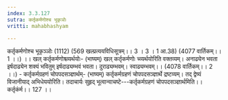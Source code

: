 ```yaml
---
index: 3.3.127
sutra: कर्तृकर्मणोश्च भूकृञोः
vritti: mahabhashyam

---
```

 कर्तृकर्मणोश्च भूकृञ्ञोः (1112) (569 खल्प्रत्ययविधिसूत्रम्।। 3 । 3 । 1 आ.38) (4077 वार्तिकम्।। 1 ।।) ।। खल् कर्तृकर्मणोश्च्व्यर्थयोः- (भाष्यम्) खल् कर्तृकर्मणोः च्व्यर्थयोरिति वक्तव्यम्। अनाढ्येन भवता इर्षदाढ्येन शक्यं भवितुम् इर्षदाढ्यम्भवं भवता। दुराढ्यम्भवम्। स्वाढ्यम्भवम्।। (4078 वार्तिकम्।। 2 ।।) - कर्तृकर्मग्रहणं चोपपदसञ्ज्ञार्थम्- (भाष्यम्) कर्तृकर्मग्रहणं चोपपदसञ्ज्ञार्थे द्रष्टव्यम्। तद् द्वेष्यं विजानीयाद् अभिधेययोरिति। तदाचार्यः सुहृद् भूत्वान्वाचष्टे---कर्तृकर्मग्रहणं चोपपदसञ्ज्ञार्थमिति।। कर्तृकंर्म।। 127 ।। 
